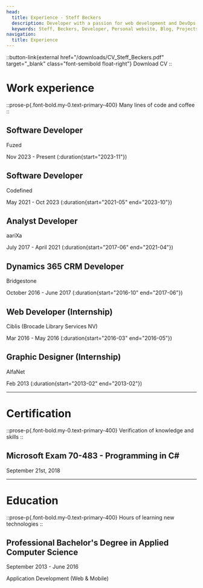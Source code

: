```yaml
---
head:
  title: Experience - Steff Beckers
  description: Developer with a passion for web development and DevOps. Motivated to expand knowledge and skills with the latest technologies and frameworks. Loves working on projects as a team player in an agile environment. Focused on getting it right, and aware that small details can have a big impact.
  keywords: Steff, Beckers, Developer, Personal website, Blog, Projects, Resume, CV, Experience
navigation:
  title: Experience
---
```


::button-link{external href="/downloads/CV_Steff_Beckers.pdf" target="_blank" class="font-semibold float-right"}
Download CV
::

# Work experience

::prose-p{.font-bold.my-0.text-primary-400}
Many lines of code and coffee
::

## Software Developer

Fuzed

Nov 2023 - Present (:duration{start="2023-11"})

## Software Developer

Codefined

May 2021 - Oct 2023 (:duration{start="2021-05" end="2023-10"})

## Analyst Developer

aariXa

July 2017 - April 2021 (:duration{start="2017-06" end="2021-04"})

## Dynamics 365 CRM Developer

Bridgestone

October 2016 - June 2017 (:duration{start="2016-10" end="2017-06"})

## Web Developer (Internship)

Ciblis (Brocade Library Services NV)

Mar 2016 - May 2016 (:duration{start="2016-03" end="2016-05"})

## Graphic Designer (Internship)

AlfaNet

Feb 2013 (:duration{start="2013-02" end="2013-02"})

<hr />

# Certification

::prose-p{.font-bold.my-0.text-primary-400}
Verification of knowledge and skills
::

## Microsoft Exam 70-483 - Programming in C#

September 21st, 2018

<hr />

# Education

::prose-p{.font-bold.my-0.text-primary-400}
Hours of learning new technologies
::

## Professional Bachelor's Degree in Applied Computer Science

September 2013 - June 2016

Application Development (Web & Mobile)
